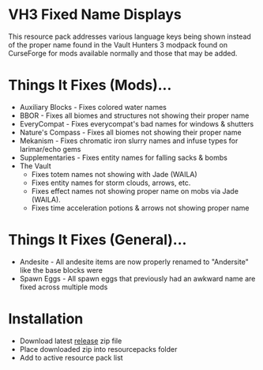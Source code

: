 # VH3 Fixed Name Displays
This resource pack addresses various language keys being shown instead of the proper name found in the Vault Hunters 3 modpack found on CurseForge for mods available normally and those that may be added.

# Things It Fixes (Mods)...
* Auxiliary Blocks - Fixes colored water names
* BBOR - Fixes all biomes and structures not showing their proper name
* EveryCompat - Fixes everycompat's bad names for windows & shutters
* Nature's Compass - Fixes all biomes not showing their proper name
* Mekanism - Fixes chromatic iron slurry names and infuse types for larimar/echo gems
* Supplementaries - Fixes entity names for falling sacks & bombs
* The Vault
  * Fixes totem names not showing with Jade (WAILA)
  * Fixes entity names for storm clouds, arrows, etc.
  * Fixes effect names not showing proper name on mobs via Jade (WAILA).
  * Fixes time acceleration potions & arrows not showing proper name

# Things It Fixes (General)...
* Andesite - All andesite items are now properly renamed to "Andersite" like the base blocks were
* Spawn Eggs - All spawn eggs that previously had an awkward name are fixed across multiple mods

# Installation
* Download latest [release](https://github.com/Kalbintion/VH3-Fixed-Name-Displays/releases) zip file
* Place downloaded zip into resourcepacks folder
* Add to active resource pack list